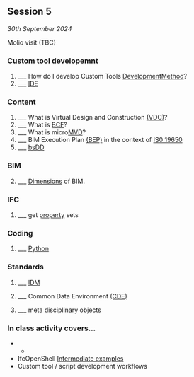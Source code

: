 ## Session 5 

*30th September 2024*

Molio visit (TBC)

### Custom tool developemnt
1. ___ How do I develop Custom Tools [DevelopmentMethod](/41934/Concepts/DevelopmentMethod)?
1. ___ [IDE](/41934/Concepts/IDE)


### Content
1. ___ What is Virtual Design and Construction [(VDC)](/41934/Concepts/VDC)?
1. ___ What is [BCF](/41934/Concepts/BCF)?
1. ___ What is micro[MVD](/41934/Concepts/MVD)?
1. ___ BIM Execution Plan [(BEP)](/41934/Concepts/BIMExecutionPlan) in the context of [IS0 19650](/41934/Concepts/ISO19650)
1. ___ [bsDD](/41934/Concepts/bsDD)

### BIM  
2. ___ [Dimensions](/41934/Concepts/Dimensions) of BIM.

### IFC
1. ___ get [property](/41934/Concepts/Properties) sets

### Coding
1. ___ [Python](/41934/Concepts/Python)



### Standards
1. ___ [IDM](/41934/Concepts/IDM)
2. ___ Common Data Environment [(CDE)](/41934/Concepts/CDE)

1. ___ meta disciplinary objects


### In class activity covers...

* * 
* IfcOpenShell [Intermediate examples](/41934/Examples/IfcOpenShell/Intermediate)
* Custom tool / script development workflows
